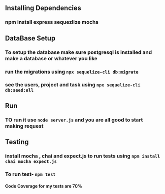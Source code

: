 ## Installing Dependencies

###  npm install express sequezlize mocha 

## DataBase Setup
### To setup the database make sure postgresql is installed and make a database or whatever you like 

### run the migrations using `npx sequelize-cli db:migrate`

### see the users, project and task using `npx sequelize-cli db:seed:all`

## Run

### TO run it use `node server.js` and you are all good to start making request 

## Testing
### install mocha , chai and expect.js to run tests using `npm install chai mocha expect.js`

### To run test- `npm test`

#### Code Coverage for my tests are 70%  


